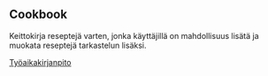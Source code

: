 ## Cookbook

Keittokirja reseptejä varten, jonka käyttäjillä on mahdollisuus lisätä ja muokata reseptejä tarkastelun lisäksi.

[Työaikakirjanpito](https://docs.google.com/spreadsheets/d/1OuIEPpz_QK4fm_o_rrh1j3SmDTtoS2eWikcHpAbYbrE/edit?usp=sharing)
